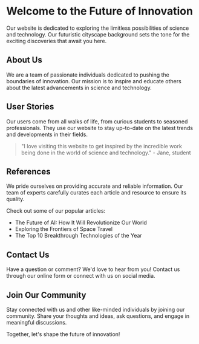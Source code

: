 <!--font:Alegreya-->

# Welcome to the Future of Innovation

Our website is dedicated to exploring the limitless possibilities of science and technology. Our futuristic cityscape background sets the tone for the exciting discoveries that await you here.

## About Us
We are a team of passionate individuals dedicated to pushing the boundaries of innovation. Our mission is to inspire and educate others about the latest advancements in science and technology.

## User Stories
Our users come from all walks of life, from curious students to seasoned professionals. They use our website to stay up-to-date on the latest trends and developments in their fields.

> "I love visiting this website to get inspired by the incredible work being done in the world of science and technology." - Jane, student

## References
We pride ourselves on providing accurate and reliable information. Our team of experts carefully curates each article and resource to ensure its quality.

Check out some of our popular articles:
- The Future of AI: How It Will Revolutionize Our World
- Exploring the Frontiers of Space Travel
- The Top 10 Breakthrough Technologies of the Year

## Contact Us
Have a question or comment? We'd love to hear from you! Contact us through our online form or connect with us on social media.

## Join Our Community
Stay connected with us and other like-minded individuals by joining our community. Share your thoughts and ideas, ask questions, and engage in meaningful discussions.

Together, let's shape the future of innovation!

<!--

Write me content for website with wallpaper which alt text is:

"A futuristic cityscape where Ainautes work alongside AI to push the boundaries of science and technology."

The name/title of the page should not be 1:1 copy of the alt text but rather a real content of the website which is using this wallpaper.

- Use markdown format 
- Start with heading
- Heading should be short and concise
- The content should look like a real website 
- The website should not be about the wallpaper, wallpaper is just a related background
- Heading should be contain work "wallpaper" or "background"
- Include real sections like references, contact, user stories, etc. use things relevant to the page purpose.
- Feel free to use structure like headings, bullets, numbering, blockquotes, paragraphs, horizontal lines, etc.
- You can use formatting like bold or _italic_
- You can include UTF-8 emojis
- Links should be only #hash anchors (and you can refer to the document itself)
- Do not include images


---


# Discover the Future of Innovation with Our Cityscape Wallpaper

Welcome to our website, where we explore the limitless possibilities of science and technology. Our futuristic cityscape wallpaper sets the tone for the exciting discoveries that await you here.

## About Us
We are a team of passionate individuals dedicated to pushing the boundaries of innovation. Our mission is to inspire and educate others about the latest advancements in science and technology.

## User Stories
Our users come from all walks of life, from curious students to seasoned professionals. They use our website to stay up-to-date on the latest trends and developments in their fields.

> "I love visiting this website to get inspired by the incredible work being done in the world of science and technology." - Jane, student

## References
We pride ourselves on providing accurate and reliable information. Our team of experts carefully curates each article and resource to ensure its quality.

Check out some of our popular articles:
- The Future of AI: How It Will Revolutionize Our World
- Exploring the Frontiers of Space Travel
- The Top 10 Breakthrough Technologies of the Year

## Contact Us
Have a question or comment? We'd love to hear from you! Contact us through our online form or connect with us on social media.

## Join Our Community
Stay connected with us and other like-minded individuals by joining our community. Share your thoughts and ideas, ask questions, and engage in meaningful discussions.

Together, let's shape the future of innovation!


---


Heading should not include word "wallpaper". The website should not be about the wallpaper itself, wallpaper is just a related background, rewrite whole content.


---


# Welcome to the Future of Innovation

Our website is dedicated to exploring the limitless possibilities of science and technology. Our futuristic cityscape background sets the tone for the exciting discoveries that await you here.

## About Us
We are a team of passionate individuals dedicated to pushing the boundaries of innovation. Our mission is to inspire and educate others about the latest advancements in science and technology.

## User Stories
Our users come from all walks of life, from curious students to seasoned professionals. They use our website to stay up-to-date on the latest trends and developments in their fields.

> "I love visiting this website to get inspired by the incredible work being done in the world of science and technology." - Jane, student

## References
We pride ourselves on providing accurate and reliable information. Our team of experts carefully curates each article and resource to ensure its quality.

Check out some of our popular articles:
- The Future of AI: How It Will Revolutionize Our World
- Exploring the Frontiers of Space Travel
- The Top 10 Breakthrough Technologies of the Year

## Contact Us
Have a question or comment? We'd love to hear from you! Contact us through our online form or connect with us on social media.

## Join Our Community
Stay connected with us and other like-minded individuals by joining our community. Share your thoughts and ideas, ask questions, and engage in meaningful discussions.

Together, let's shape the future of innovation!

-->
